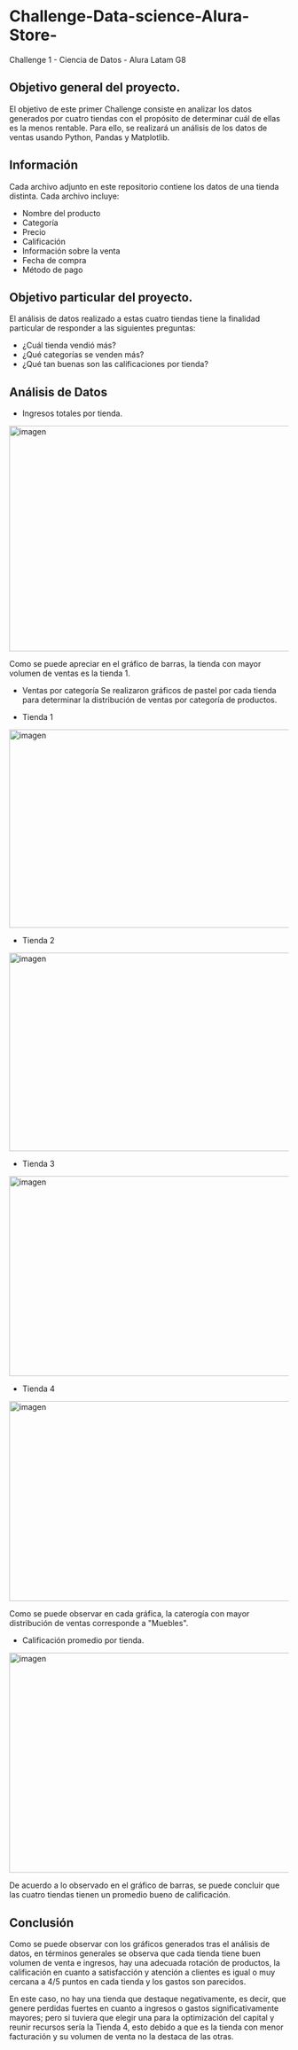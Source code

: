 # Challenge-Data-science-Alura-Store-
Challenge 1 - Ciencia de Datos - Alura Latam G8


## Objetivo general del proyecto.

El objetivo de este primer Challenge consiste en analizar los datos generados por cuatro tiendas con el propósito de determinar cuál de ellas es la menos rentable. Para ello, se realizará un análisis de los datos de ventas usando Python, Pandas y Matplotlib.

## Información

Cada archivo adjunto en este repositorio contiene los datos de una tienda distinta. Cada archivo incluye:

- Nombre del producto  
- Categoría  
- Precio  
- Calificación
- Información sobre la venta
- Fecha de compra
- Método de pago

## Objetivo particular del proyecto.

El análisis de datos realizado a estas cuatro tiendas tiene la finalidad particular de responder a las siguientes preguntas:

- ¿Cuál tienda vendió más?
- ¿Qué categorías se venden más?
- ¿Qué tan buenas son las calificaciones por tienda?

## Análisis de Datos

- Ingresos totales por tienda.
<img width="551" height="407" alt="imagen" src="https://github.com/user-attachments/assets/be3edf28-0f77-41e7-a5b5-1732c8304998" />

Como se puede apreciar en el gráfico de barras, la tienda con mayor volumen de ventas es la tienda 1. 


- Ventas por categoría
Se realizaron gráficos de pastel por cada tienda para determinar la distribución de ventas por categoría de productos.

- Tienda 1
<img width="559" height="358" alt="imagen" src="https://github.com/user-attachments/assets/19f7c7b1-a2e0-4099-be6f-ad8e4c90928b" />

- Tienda 2
<img width="544" height="358" alt="imagen" src="https://github.com/user-attachments/assets/ac316558-b6c0-45a5-ad22-9a99ddbe7cdc" />

- Tienda 3
<img width="550" height="361" alt="imagen" src="https://github.com/user-attachments/assets/94f0bf31-1b99-4f16-a4b1-5c40e933e822" />

- Tienda 4
<img width="561" height="361" alt="imagen" src="https://github.com/user-attachments/assets/e890b58c-5129-44eb-bd0a-e7352b41e6b0" />

Como se puede observar en cada gráfica, la caterogía con mayor distribución de ventas corresponde a "Muebles".


- Calificación promedio por tienda.
<img width="518" height="397" alt="imagen" src="https://github.com/user-attachments/assets/e3d2022f-6083-42eb-8792-11bfcac49517" />

De acuerdo a lo observado en el gráfico de barras, se puede concluir que las cuatro tiendas tienen un promedio bueno de calificación.


## Conclusión

Como se puede observar con los gráficos generados tras el análisis de datos, en términos generales se observa que cada tienda tiene buen volumen de venta e ingresos, hay una adecuada rotación de productos, la calificación en cuanto a satisfacción y atención a clientes es igual o muy cercana a 4/5 puntos en cada tienda y los gastos son parecidos.

En este caso, no hay una tienda que destaque negativamente, es decir, que genere perdidas fuertes en cuanto a ingresos o gastos significativamente mayores; pero si tuviera que elegir una para la optimización del capital y reunir recursos sería la Tienda 4, esto debido a que es la tienda con menor facturación y su volumen de venta no la destaca de las otras.
